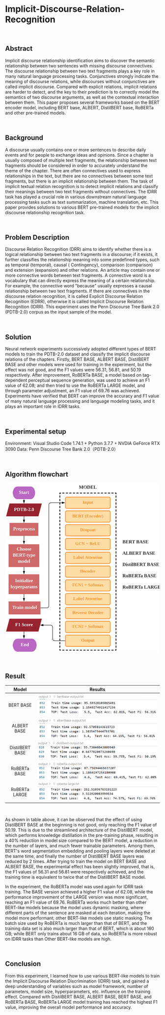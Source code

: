 # Implicit-Discourse-Relation-Recognition

<br>

## Abstract
Implicit discourse relationship identification aims to discover the semantic relationship between two sentences with missing discourse connectives. The discourse relationship between two text fragments plays a key role in many natural language processing tasks. Conjunctives strongly indicate the meaning of discourse relations, while discourses without conjunctives are called implicit discourse. Compared with explicit relations, implicit relations are harder to detect, and the key to their prediction is to correctly model the semantics of two discourse arguments, as well as the contextual interaction between them. This paper proposes several frameworks based on the BERT encoder model, including BERT base, ALBERT, DistilBERT base, RoBERTa and other pre-trained models.

<br>

## Background
A discourse usually contains one or more sentences to describe daily events and for people to exchange ideas and opinions. Since a chapter is usually composed of multiple text fragments, the relationship between text fragments should be considered in order to accurately understand the theme of the chapter. There are often connectives used to express relationships in the text, but there are no connectives between some text fragments, but there is an implicit relationship between them. The task of implicit textual relation recognition is to detect implicit relations and classify their meanings between two text fragments without connectives. The IDRR task has played a crucial role in various downstream natural language processing tasks such as text summarization, machine translation, etc. This paper provides solutions to various BERT pre-trained models for the implicit discourse relationship recognition task.

<br>

## Problem Description
Discourse Relation Recognition (DRR) aims to identify whether there is a logical relationship between two text fragments in a discourse; if it exists, it further classifies the relationship meaning into some predefined types, such as temporal (temporal), causal ( Contingency), comparison (comparison) and extension (expansion) and other relations. An article may contain one or more connective words between text fragments. A connective word is a vocabulary that can directly express the meaning of a certain relationship. For example, the connective word "because" usually expresses a causal relationship between two text fragments. If there are connectives in the discourse relation recognition, it is called Explicit Discourse Relation Recognition (EDRR), otherwise it is called Implicit Discourse Relation Recognition (IDRR). This experiment uses the Penn Discourse Tree Bank 2.0 (PDTB-2.0) corpus as the input sample of the model.

<br>

## Solution
Neural network experiments successively adopted different types of BERT models to train the PDTB-2.0 dataset and classify the implicit discourse relations of the chapters. Firstly, BERT BASE, ALBERT BASE, DistilBERT BASE and other models were used for training in the experiment, but the effect was not good, and the F1 values were 56.31, 56.81, and 50.19 respectively. After improvement, RoBERTa BASE, a model based on tag-dependent perceptual sequence generation, was used to achieve an F1 value of 62.08; and then tried to use the RoBERTa LARGE model, and through parameter adjustment, an F1 value of 69.76 was achieved. Experiments have verified that BERT can improve the accuracy and F1 value of many natural language processing and language modeling tasks, and it plays an important role in IDRR tasks.

<br>

## Experimental setup
Environment: Visual Studio Code 1.74.1 + Python 3.7.7 + NVDIA GeForce RTX 3090
Data: Penn Discourse Tree Bank 2.0（PDTB-2.0）

<br>

## Algorithm flowchart

![flowchart](README/flowchart.png)

<br>

## Result

| Model           | Results                                                      |
| :---------------: | :------------------------------------------------------------: |
| BERT BASE       | ![bertbase-output](README/bertbase-output.png) |
| ALBERT BASE     | ![albertbase-output](README/albertbase-output.png) |
| DistilBERT BASE | ![distilbert-output](README/distilbert-output.png) |
| RoBERTa BASE    | ![robertabase-output](README/robertabase-output.png) |
| RoBERTa LARGE   | ![roberta-large](README/roberta-large.png) |


<br>

As shown in table above, it can be observed that the effect of using DistilBERT BASE at the beginning is not good, only reaching the F1 value of 50.19. This is due to the streamlined architecture of the DistilBERT model, which performs knowledge distillation in the pre-training phase, resulting in a 40% reduction in model size compared to the BERT model, a reduction in the number of layers, and much fewer trainable parameters. Among them, BERT's word segmentation embedding and pooling layers were deleted at the same time, and finally the number of DistilBERT BASE layers was reduced by 2 times. After trying to train the model on BERT BASE and ALBERT BASE, the experimental effect has been slightly improved, that is, the F1 values of 56.31 and 56.81 were respectively achieved, and the training time is equivalent to twice that of the DistilBERT BASE model. 

In the experiment, the RoBERTa model was used again for IDRR task training. The BASE version achieved a higher F1 value of 62.08, while the performance improvement of the LARGE version was more significant, reaching an F1 value of 69.76. RoBERTa works much better than other BERT-like models because the model uses dynamic masking, where different parts of the sentence are masked at each iteration, making the model more performant; other BERT-like models use static masking. The batch size used by RoBERTa is much larger than that of BERT, and the training data set is also much larger than that of BERT, which is about 160 GB; while BERT only trains about 16 GB of data, so RoBERTa is more robust on IDRR tasks than Other BERT-like models are high.

<br>

## Conclusion
From this experiment, I learned how to use various BERT-like models to train the Implicit Discourse Relation Discrimination (IDRR) task, and gained a deep understanding of variables such as model framework, number of parameters, model size, hyperparameters, etc. influence on the training effect. Compared with DistilBERT BASE, ALBERT BASE, BERT BASE, and RoBERTa BASE, RoBERTa LARGE model training has reached the highest F1 value, improving the overall model performance and accuracy.

